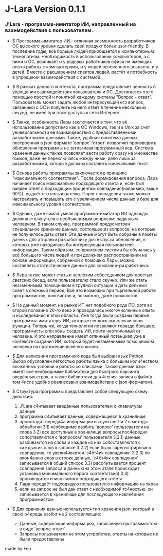 # J-Lara Version 0.1.1 #

### J'Lara - программа-имитатор ИИ, направленный на взаимодействие с пользователем. ###
* $ Программа-имитатор ИИ - отличная возможность разработчиков ОС высокого уровня сделать свой продукт более user-friendly. В последние годы, всё больше людей приобщается к компьютерным технологиям. Необходимость в использовании компьютеров, а с ними и ОС, возникает и у рядовых работников офиса не имеющих опыта работы с компьютерами, и у людей пенсионного возраста, и у детей. Вместе с расширением спектра людей, растёт и потребность в упрощении взаимодействия с системой.
* $ В рамках данного контекста, программа представляет ценность в упрощении взаимодействия пользователя и ОС. Достигается это с помощью простой и понятной каждому системы "Вопрос - ответ". Пользователь может задать любой интересующий его вопрос, связанный с ОС и получить на него ответ в течение нескольких секунд, не имея при этом доступа к сети Интернет.
* $ Также, особенность Лары заключается в том, что её использование допустимо как в ОС Windows, так и в Unix за счёт универсальности её взаимодействия с предоставленными разработчиком данными. Также, удобная сиситема данных, построенная в json формате 'вопрос':'ответ' позволяет производить обновления программы не затрагивая программный код. Система хранения данных также позволяет вести работу сразу на множестве языков, даже не переключаясь между ними, дело лишь за разработчиками, которые должны составить изначальный текст.
* $ Основа работы программы заключается в принципе "максимального соответствия". После формирования вопроса, Лара начинает поиск максимально подходящего ответа и, если был найден ответ с подходящим процентом совпадения(например, выше 90%), выдаёт его пользователю. Порог совпадения также можно настраивать и повышать его с увеличением числа данных в базе для максимального уровня соответствия.
* $ Однако, даже самая умная программа-имитатор ИИ однажды должна столкнуться с необъяснимым вопросом, заданным человеком. В таком случае, программой предусмотрен специальное хранение данных, состоящее из вопросов, на которые не получилось дать ответ. Эти данные могут быть собраны в пакеты данных для отправки разработчику для выпуска обновлений, в которых уже находилась бы интересующая пользователя информация. Таким образом, со временем система бы обучалась у всё большего числа людей и при должном распространении на основе информации, собранной с помощью Лары, можно составлять статистические данные для компании-разработчика.
* $ Лара также может стать и неплохим собеседником для простых светских бесед, если пользователю стало скучно. Или же стать незаменимым помощником в трудной ситуации и дать дельный совет в сложный период. Всё это возможно при тщательной работе программистов, лингвистов и, возможно, даже психологов.
* $ На данный момент, на рынке ИТ нет подобного рода ПО, хотя во второй половине 20-го века и проводились многочисленные опыты и исследования в этой области. Уже тогда были созданы первые программы-имитаторы ИИ, которые неплохо выполняли свои функции. Теперь же, когда технологии позволяют гораздо большее, программисты способны создать ИИ, почти неотличимый от человека. И это направление имеет отличный потенциал уже в контексте создания ИИ, который будет незаменимым помощником человека на протяжении всей его жизни.

* $ Для написания программного кода был выбран язык Python. Выбор обусловлен лёгкостью работы языка с большим коли4еством вложенных условий и работы со списками. Также данный язык имеет все необходимые библиотеки для быстрого парсинга введённых строк, а также библиотеки для 4тения-записи в файл(в том 4исле удобно реализовано взаимодействие с json-форматом).

* $ Структура программы представляет собой следующую схему действий:
  1) J'Lara с4итывает введённые пользователем с клавиатуры данные
  2) программа с4итывает данные, содержащиеся в хранилище
  3) происходит переда4а информации из пунктов 1 и 2 в методы обработки
    3.1) необходимо разбить 'вопрос' пользователя на слова
    3.2) все доступные в хранилище вопросы поо4ерёдно сопоставляются с 'вопросом' пользователя
      3.2.1) данные разбиваются на слова и каждое из них сопоставляются с каждым из слов в запросе
      3.2.2) если было зарегистрировано совпадение, то увели4ивается 'с4ёт4ик совпадения'
      3.2.3) по окон4анию слов в строке данных, 'с4ёт4ик совпадения' записывается в общий список
    3.3) расс4итывается процент совпадения запроса и данных(на этом этапе происходит установка минимального порога соответствия)
    3.4) производится поиск самого подходящего ответа
  4) Лара передаёт подходящую пользователю информацию на экран
  5) если на запрос не был дан ответ с необходимой то4ностью, он записывается в хранилище для последующего извле4ения программистом

* $ Для хранения данных используется тип хранения json, который в свою о4ередь разбит на 2 составляющие:
  * Данные, содержащие информацию, записанную программистом в виде 'вопрос-ответ'
  * Запросы пользователя на этом устройстве, ответы на которые не были предоставлены

made by Feo
